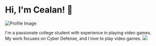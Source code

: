 

# Hi, I'm Cealan! 👋

![Profile Image](https://cdn.discordapp.com/avatars/235604578110930944/69426b460db167b47ab32961211fd3f0?size=1024)

I'm a passionate college student with experience in playing video games. My work focuses on Cyber Defense, and I love to play video games.
![](https://media1.tenor.com/m/4zZZlF6_q9sAAAAC/wobbledogs-sneep-snorp.gif)

